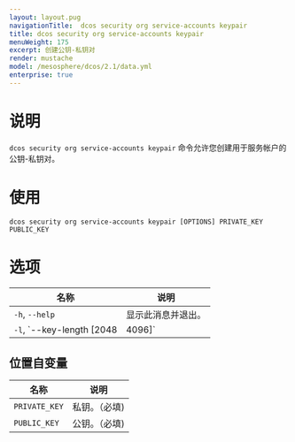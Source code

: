 ```yaml
---
layout: layout.pug
navigationTitle:  dcos security org service-accounts keypair
title: dcos security org service-accounts keypair
menuWeight: 175
excerpt: 创建公钥-私钥对
render: mustache
model: /mesosphere/dcos/2.1/data.yml
enterprise: true
---
```


# 说明

`dcos security org service-accounts keypair` 命令允许您创建用于服务帐户的公钥-私钥对。

# 使用

```
dcos security org service-accounts keypair [OPTIONS] PRIVATE_KEY PUBLIC_KEY
```

# 选项

| 名称 | 说明 |
|---------|-------------|
|  `-h`, `--help` |                显示此消息并退出。|
| `-l`, `--key-length [2048|4096]` | RSA 密钥长度。 |

## 位置自变量

| 名称 | 说明 |
|---------|-------------|
| `PRIVATE_KEY` | 私钥。（必填)|
| `PUBLIC_KEY` | 公钥。（必填)|

